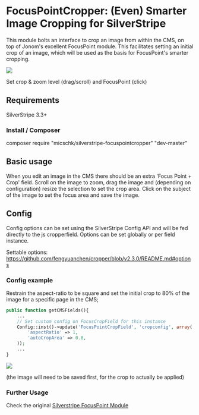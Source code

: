 # FocusPointCropper: (Even) Smarter Image Cropping for SilverStripe

This module bolts an interface to crop an image from within the CMS, on top of Jonom's excellent FocusPoint module.
This facilitates setting an initial crop of an image, which will be used as the basis for FocusPoint's smarter cropping.

![](screenshots/cropper_v2.png)

Set crop & zoom level (drag/scroll) and FocusPoint (click)

## Requirements

SilverStripe 3.3+

### Install / Composer

composer require "micschk/silverstripe-focuspointcropper" "dev-master"

## Basic usage

When you edit an image in the CMS there should be an extra 'Focus Point + Crop' field.
Scroll on the image to zoom, drag the image and (depending on configuration) resize the selection to set the crop area.
Click on the subject of the image to set the focus area and save the image.

## Config

Config options can be set using the SilverStripe Config API and will be fed directly to the js cropperfield.
Options can be set globally or per field instance.

Settable options: https://github.com/fengyuanchen/cropper/blob/v2.3.0/README.md#options

### Config example

Restrain the aspect-ratio to be square and set the initial crop to 80% of the image for a specific page in the CMS;

```php
public function getCMSFields(){
	...
	// Set custom config on FocusCropField for this instance
	Config::inst()->update('FocusPointCropField', 'cropconfig', array(
        'aspectRatio' => 1,
        'autoCropArea' => 0.8,
    ));
    ...
}
```

![](screenshots/config.png)

(the image will need to be saved first, for the crop to actually be applied)

### Further Usage

Check the original [Silverstripe FocusPoint Module](https://github.com/jonom/silverstripe-focuspoint)
